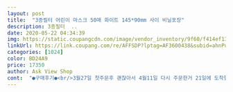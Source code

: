 ```yaml
---
layout: post 
title:  "3종필터 어린이 마스크 50매 화이트 145*90mm 사이 비닐포장" 
description: 3종필터  ..
date: 2020-05-22 04:34:39 
img: https://static.coupangcdn.com/image/vendor_inventory/9f60/f414ef135817c9bfd74a3eb6dbb7a6d3b75f6723073d6d18c716529c5a10.jpg 
linkUrl: https://link.coupang.com/re/AFFSDP?lptag=AF3600438&subid=ahnPublicAsk&pageKey=1569626797&itemId=2684006699&vendorItemId=70397904223&traceid=V0-113-82d6df4a88c21dca 
categories: [1024] 
color: BD24A9 
price: 17350 
author: Ask View Shop 
cont:  "●구매후기●<br/>3월27일 첫주문후 괜찮아서 4월11일 다시 주문한거 21일에 도착했는데 이것도 괜찮네요.<br/><br/>10살 7살 아이들  놀이터나 산책 나갈때 쓰려고 합니다.<br/><br/>10살 첫째는 잘 맞구요.<br/> 학교에서 받아왔던 마스크랑 똑같아요.<br/><br/>4월18일에 주문해서 4월24일에 받았습니다<br/>5살둘째는 커서 못할것 같아요.<br/><br/>kf94/80  제품은 땀이 차서 피부트러블도 생기고<br/>감사합니다<br/>괜찮으니 더 주문해야 겠어요.<br/><br/>그냥 미리 몇통 더 사놓으려고합니다.<br/><br/>끈도 튼튼하고 다른중국산 마스크에 비해 두껍고 냄새도 안납니다<br/>냄새는 안나고 포장은 꼼꼼해요.<br/><br/>냄새는 약간 나는데 역하거나 화학약품 냄새는 아닌거 같고<br/>다른분들 막 다른물건왔다해서 걱정했는데 사진과 같은상품으로<br/>다만 이번에는 냄새만 약간나서 빼놨더니 냄새안나요.<br/><br/>더워지면서<br/>또 주문할께요<br/>많이 뛰면 답답 하다고 하더라구요.<br/><br/>배송 6일만에 받았고 상품좋습니다<br/>배송이 거의 일주일 걸렸지만 이가격에 50장이라니 상당히 만족스럽습니다.<br/><br/>배송이 느리니<br/>보관상자도 튼튼하고<br/>비닐 쓰레기 안나오니 전 더 좋습니다.<br/><br/>아이들싸이즈 찾다가 주문했어요.<br/><br/>아이들이 불편하다고 이야기하지 않았어요.<br/><br/>옆에서 봐도 확실히 습기차는건 덜 하네요^^<br/>요즘은 미세먼지도 없으니 생활방수 정도 되는 이 제품이 침방울과 코로나 바이러스는 거뜬히 막아줄것 같습니다.<br/><br/>저는 예비용으로 샀는데 저희 딸램 바로 씌워야겠어요<br/>집에서 써 봤는데 가볍다고 아이들이 엄청 좋아합니다.<br/><br/>턱부터 코까지는 잘 가려지는데 볼쪽이 살짝 떠서 그거 하나 조금 아쉽습니다.<br/><br/>포장상태도 밀봉되어 안전하게 왔네요<br/>한장씩 뽑아서 쓰는 디자인이라<br/>" 
---
```

